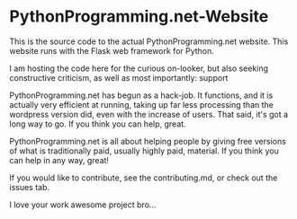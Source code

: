# PythonProgramming.net-Website

This is the source code to the actual PythonProgramming.net website. This website runs with the Flask web framework for Python.

I am hosting the code here for the curious on-looker, but also seeking constructive criticism, as well as most importantly: support

PythonProgramming.net has begun as a hack-job. It functions, and it is actually very efficient at running, taking up far less processing than the wordpress version did, even with the increase of users. That said, it's got a long way to go. If you think you can help, great. 

PythonProgramming.net is all about helping people by giving free versions of what is traditionally paid, usually highly paid, material. If you think you can help in any way, great!

If you would like to contribute, see the contributing.md, or check out the issues tab. 

I love your work awesome project bro...
